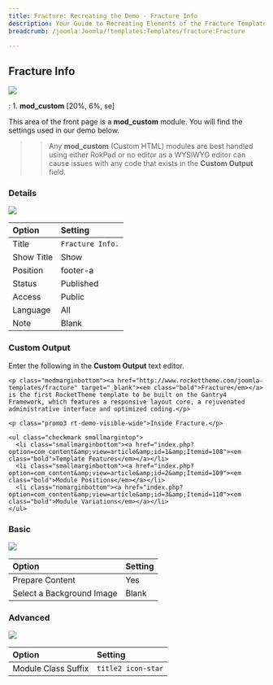 ```yaml
---
title: Fracture: Recreating the Demo - Fracture Info
description: Your Guide to Recreating Elements of the Fracture Template for Joomla
breadcrumb: /joomla:Joomla/!templates:Templates/fracture:Fracture

---
```


Fracture Info
-----
![][demo]

:   1. **mod_custom** [20%, 6%, se]

This area of the front page is a **mod_custom** module. You will find the settings used in our demo below.

>> Any **mod_custom** (Custom HTML) modules are best handled using either RokPad or no editor as a WYSIWYG editor can cause issues with any code that exists in the **Custom Output** field.

### Details
![][demo2]

| Option     | Setting          |  
| :--------- | :--------------- |  
| Title      | `Fracture Info.` |  
| Show Title | Show             |  
| Position   | footer-a         |  
| Status     | Published        |  
| Access     | Public           |  
| Language   | All              |  
| Note       | Blank            |  

### Custom Output
Enter the following in the **Custom Output** text editor.

~~~
<p class="medmarginbottom"><a href="http://www.rockettheme.com/joomla-templates/fracture" target="_blank"><em class="bold">Fracture</em></a> is the first RocketTheme template to be built on the Gantry4 Framework, which features a responsive layout core, a rejuvenated administrative interface and optimized coding.</p>

<p class="promo3 rt-demo-visible-wide">Inside Fracture.</p>

<ul class="checkmark smallmargintop">
  <li class="smallmarginbottom"><a href="index.php?option=com_content&amp;view=article&amp;id=1&amp;Itemid=108"><em class="bold">Template Features</em></a></li>
  <li class="smallmarginbottom"><a href="index.php?option=com_content&amp;view=article&amp;id=2&amp;Itemid=109"><em class="bold">Module Positions</em></a></li>
  <li class="nomarginbottom"><a href="index.php?option=com_content&amp;view=article&amp;id=3&amp;Itemid=110"><em class="bold">Module Variations</em></a></li>
</ul>
~~~

### Basic
![][demo3]

| Option                    | Setting |  
| :------------------------ | :------ |  
| Prepare Content           | Yes     |  
| Select a Background Image | Blank   |

### Advanced
![][demo4]

| Option              | Setting            |  
| :------------------ | :----------------- |  
| Module Class Suffix | `title2 icon-star` |  

[demo]: assets/demo_6.jpeg
[demo2]: assets/info_1.jpeg
[demo3]: assets/info_2.jpeg
[demo4]: assets/info_3.jpeg